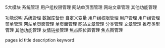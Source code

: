 5大模块
    系统管理
    用户组权限管理
    网站单页面管理
    网站文章管理
    其他功能管理

功能说明
    系统管理
        数据库备份
        自定义变量
    用户组权限管理
        用户管理
        用户组管理
        菜单管理
    网站单页面管理
        单页面管理
    网站文章管理
        分类管理
        文章管理
        推荐类型管理
    其他功能管理
        友情链接管理
        焦点图位置管理
        焦点图管理

pages
    id
    title
    description
    keyword
    